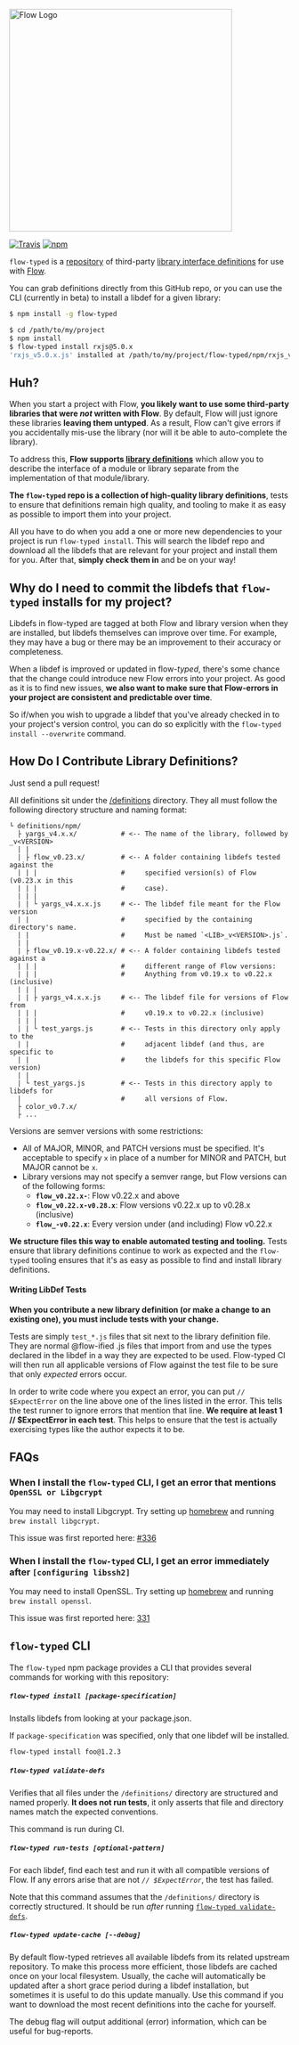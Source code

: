 <img 
  alt="Flow Logo" 
  src="https://raw.githubusercontent.com/flowtype/flow-typed/master/flow-typed-logo.png"
  width="400"
/>

[![Travis](https://img.shields.io/travis/flowtype/flow-typed.svg)](https://travis-ci.org/flowtype/flow-typed) [![npm](https://img.shields.io/npm/dm/flow-typed.svg)](https://www.npmjs.com/package/flow-typed)

`flow-typed` is a [repository](https://github.com/flowtype/flow-typed/tree/master/definitions) of third-party 
[library interface definitions](http://flowtype.org/docs/third-party.html) 
for use with [Flow](http://flowtype.org/).

You can grab definitions directly from this GitHub repo, or you can use the CLI (currently in beta) to install a libdef for a given library:
```bash
$ npm install -g flow-typed

$ cd /path/to/my/project
$ npm install
$ flow-typed install rxjs@5.0.x
'rxjs_v5.0.x.js' installed at /path/to/my/project/flow-typed/npm/rxjs_v5.0.xjs
```

## Huh?

When you start a project with Flow, **you likely want to use some third-party 
libraries that were *not* written with Flow**. By default, Flow will just ignore
these libraries **leaving them untyped**. As a result, Flow can't give errors if 
you accidentally mis-use the library (nor will it be able to auto-complete the 
library).

To address this, **Flow supports 
[library definitions](http://flowtype.org/docs/third-party.html)** which allow 
you to describe the interface of a module or library separate from the 
implementation of that module/library. 

**The `flow-typed` repo is a collection of high-quality library definitions**, 
tests to ensure that definitions remain high quality, and tooling to make it 
as easy as possible to import them into your project. 

All you have to do when you add a one or more new dependencies to your project 
is run `flow-typed install`. This will search the libdef repo and download all
the libdefs that are relevant for your project and install them for you. After
that, **simply check them in** and be on your way!

## Why do I need to commit the libdefs that `flow-typed` installs for my project?

Libdefs in flow-typed are tagged at both Flow and library version when they are
installed, but libdefs themselves can improve over time. For example, they may
have a bug or there may be an improvement to their accuracy or completeness.

When a libdef is improved or updated in flow-*typed*, there's some chance that
the change could introduce new Flow errors into your project. As good as it is
to find new issues, **we also want to make sure that Flow-errors in your project
are consistent and predictable over time**.

So if/when you wish to upgrade a libdef that you've already checked in to your
project's version control, you can do so explicitly with the 
`flow-typed install --overwrite` command.

## How Do I Contribute Library Definitions?

Just send a pull request!

All definitions sit under the 
[/definitions](https://github.com/flowtype/flow-typed/tree/master/definitions) 
directory. They all must follow the following directory structure and naming 
format:

```
└ definitions/npm/
  ├ yargs_v4.x.x/           # <-- The name of the library, followed by _v<VERSION>
  | |
  | ├ flow_v0.23.x/         # <-- A folder containing libdefs tested against the 
  | | |                     #     specified version(s) of Flow (v0.23.x in this
  | | |                     #     case).
  | | |
  | | └ yargs_v4.x.x.js     # <-- The libdef file meant for the Flow version 
  | |                       #     specified by the containing directory's name. 
  | |                       #     Must be named `<LIB>_v<VERSION>.js`.
  | |
  | ├ flow_v0.19.x-v0.22.x/ # <-- A folder containing libdefs tested against a 
  | | |                     #     different range of Flow versions: 
  | | |                     #     Anything from v0.19.x to v0.22.x (inclusive)
  | | |
  | | ├ yargs_v4.x.x.js     # <-- The libdef file for versions of Flow from 
  | | |                     #     v0.19.x to v0.22.x (inclusive)
  | | |
  | | └ test_yargs.js       # <-- Tests in this directory only apply to the 
  | |                       #     adjacent libdef (and thus, are specific to
  | |                       #     the libdefs for this specific Flow version) 
  | |
  | └ test_yargs.js         # <-- Tests in this directory apply to libdefs for
  |                         #     all versions of Flow. 
  ├ color_v0.7.x/
  ├ ...
```

Versions are semver versions with some restrictions:

* All of MAJOR, MINOR, and PATCH versions must be specified. It's acceptable to
  specify `x` in place of a number for MINOR and PATCH, but MAJOR cannot be `x`.
* Library versions may not specify a semver range, but Flow versions can of the 
  following forms: 
  * **`flow_v0.22.x-`**: Flow v0.22.x and above
  * **`flow_v0.22.x-v0.28.x`**: Flow versions v0.22.x up to v0.28.x (inclusive)
  * **`flow_-v0.22.x`**: Every version under (and including) Flow v0.22.x

**We structure files this way to enable automated testing and tooling.**
Tests ensure that library definitions continue to work as expected and the
`flow-typed` tooling ensures that it's as easy as possible to find and install 
library definitions.

#### Writing LibDef Tests

**When you contribute a new library definition (or make a change to an existing 
one), you must include tests with your change.**

Tests are simply `test_*.js` files that sit next to the library definition 
file. They are normal @flow-ified .js files that import from and use the types
declared in the libdef in a way they are expected to be used. Flow-typed CI will
then run all applicable versions of Flow against the test file to be sure that
only *expected* errors occur.

In order to write code where you expect an error, you can put `// $ExpectError`
on the line above one of the lines listed in the error. This tells the test 
runner to ignore errors that mention that line. **We require at least 1
// $ExpectError in each test**. This helps to ensure that the test is actually
exercising types like the author expects it to be.

## FAQs

### When I install the `flow-typed` CLI, I get an error that mentions `OpenSSL or Libgcrypt` 

You may need to install Libgcrypt. Try setting up 
[homebrew](http://brew.sh/index.html) and running `brew install libgcrypt`.

This issue was first reported here: 
[#336](https://github.com/flowtype/flow-typed/issues/336)

### When I install the `flow-typed` CLI, I get an error immediately after `[configuring libssh2]`

You may need to install OpenSSL. Try setting up 
[homebrew](http://brew.sh/index.html) and running `brew install openssl`.

This issue was first reported here:
[331](https://github.com/flowtype/flow-typed/issues/331)

## `flow-typed` CLI

The `flow-typed` npm package provides a CLI that provides several commands for
working with this repository:

##### `flow-typed install [package-specification]`

Installs libdefs from looking at your package.json.

If `package-specification` was specified, only that one libdef will be installed.

```bash
flow-typed install foo@1.2.3
```

##### `flow-typed validate-defs`

Verifies that all files under the `/definitions/` directory are structured and 
named properly. **It does not run tests**, it only asserts that file and 
directory names match the expected conventions.

This command is run during CI.

##### `flow-typed run-tests [optional-pattern]`

For each libdef, find each test and run it with all compatible versions of Flow.
If any errors arise that are not *`// $ExpectError`*, the test has failed.

Note that this command assumes that the `/definitions/` directory is correctly 
structured. It should be run *after* running 
[`flow-typed validate-defs`](#flow-typed-validate-defs).

##### `flow-typed update-cache [--debug]`

By default flow-typed retrieves all available libdefs from its related upstream
repository. To make this process more efficient, those libdefs are cached once 
on your local filesystem. Usually, the cache will automatically be updated after
a short grace period during a libdef installation, but sometimes it is useful to
do this update manually. Use this command if you want to download the most
recent definitions into the cache for yourself.

The debug flag will output additional (error) information, which can be useful for
bug-reports.
